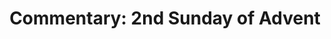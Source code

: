 ---
title: "Commentary: 2nd Sunday of Advent"
layout: reader
description: "Theme: All mankind shall see the salvation of God"
feature_image: posts/commentary-advent.jpg
category: commentary
published: true
---